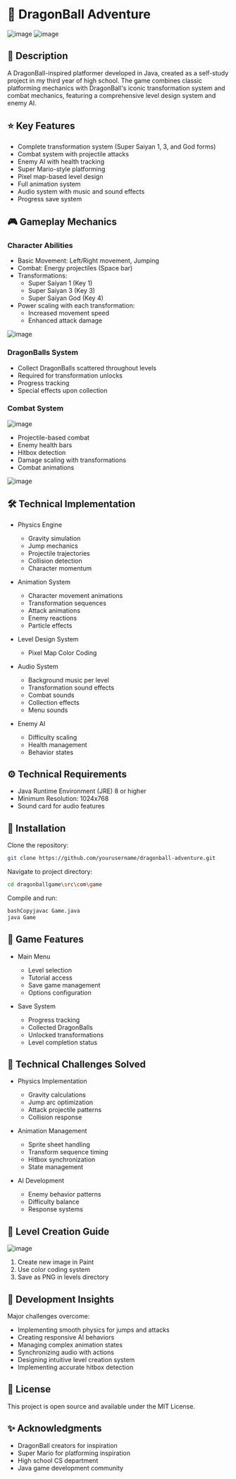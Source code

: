 # 🐉 DragonBall Adventure
![image](https://github.com/user-attachments/assets/3e7c153f-3047-4770-a6a4-7ba0b040ecde)
![image](https://github.com/user-attachments/assets/6654f38a-a13a-4f36-861e-b2d4caaa1491)

## 📝 Description
A DragonBall-inspired platformer developed in Java, created as a self-study project in my third year of high school. The game combines classic platforming mechanics with DragonBall's iconic transformation system and combat mechanics, featuring a comprehensive level design system and enemy AI.
## ⭐ Key Features

- Complete transformation system (Super Saiyan 1, 3, and God forms)
- Combat system with projectile attacks
- Enemy AI with health tracking
- Super Mario-style platforming
- Pixel map-based level design
- Full animation system
- Audio system with music and sound effects
- Progress save system

## 🎮 Gameplay Mechanics
### Character Abilities

- Basic Movement: Left/Right movement, Jumping
- Combat: Energy projectiles (Space bar)
- Transformations:
    - Super Saiyan 1 (Key 1)
    - Super Saiyan 3 (Key 3)
    - Super Saiyan God (Key 4)
- Power scaling with each transformation:
    - Increased movement speed
    - Enhanced attack damage

![image](https://github.com/user-attachments/assets/7dcd7435-916a-412b-9179-200720a3eaa3)

### DragonBalls System

- Collect DragonBalls scattered throughout levels
- Required for transformation unlocks
- Progress tracking
- Special effects upon collection

### Combat System
![image](https://github.com/user-attachments/assets/ba18cff3-9aa0-4a14-948c-12db4931dddf)

- Projectile-based combat
- Enemy health bars
- Hitbox detection
- Damage scaling with transformations
- Combat animations

![image](https://github.com/user-attachments/assets/d0f80709-7895-4b3b-a0ea-21f359ff3565)

## 🛠️ Technical Implementation
- Physics Engine
    - Gravity simulation
    - Jump mechanics
    - Projectile trajectories
    - Collision detection
    - Character momentum

- Animation System
    - Character movement animations
    - Transformation sequences
    - Attack animations
    - Enemy reactions
    - Particle effects

- Level Design System
    - Pixel Map Color Coding

- Audio System
    - Background music per level
    - Transformation sound effects
    - Combat sounds
    - Collection effects
    - Menu sounds

- Enemy AI
    - Difficulty scaling
    - Health management
    - Behavior states

## ⚙️ Technical Requirements

- Java Runtime Environment (JRE) 8 or higher
- Minimum Resolution: 1024x768
- Sound card for audio features

## 🚀 Installation

Clone the repository:
```bash
git clone https://github.com/yourusername/dragonball-adventure.git
```
Navigate to project directory:
```bash
cd dragonballgame\src\com\game
```
Compile and run:
```bash
bashCopyjavac Game.java
java Game
```
## 🎯 Game Features
- Main Menu
    - Level selection
    - Tutorial access
    - Save game management
    - Options configuration

- Save System
    - Progress tracking
    - Collected DragonBalls
    - Unlocked transformations
    - Level completion status

## 🔧 Technical Challenges Solved
- Physics Implementation
    - Gravity calculations
    - Jump arc optimization
    - Attack projectile patterns
    - Collision response

- Animation Management
    - Sprite sheet handling
    - Transform sequence timing
    - Hitbox synchronization
    - State management

- AI Development
    - Enemy behavior patterns
    - Difficulty balance
    - Response systems

## 🎨 Level Creation Guide
![image](https://github.com/user-attachments/assets/83894cae-eca5-4ae1-b07e-6d7b75a73015)

1. Create new image in Paint
2. Use color coding system
3. Save as PNG in levels directory

## 💾 Development Insights
Major challenges overcome:

- Implementing smooth physics for jumps and attacks
- Creating responsive AI behaviors
- Managing complex animation states
- Synchronizing audio with actions
- Designing intuitive level creation system
- Implementing accurate hitbox detection

## 📜 License
This project is open source and available under the MIT License.
## ✨ Acknowledgments
- DragonBall creators for inspiration
- Super Mario for platforming inspiration
- High school CS department
- Java game development community
